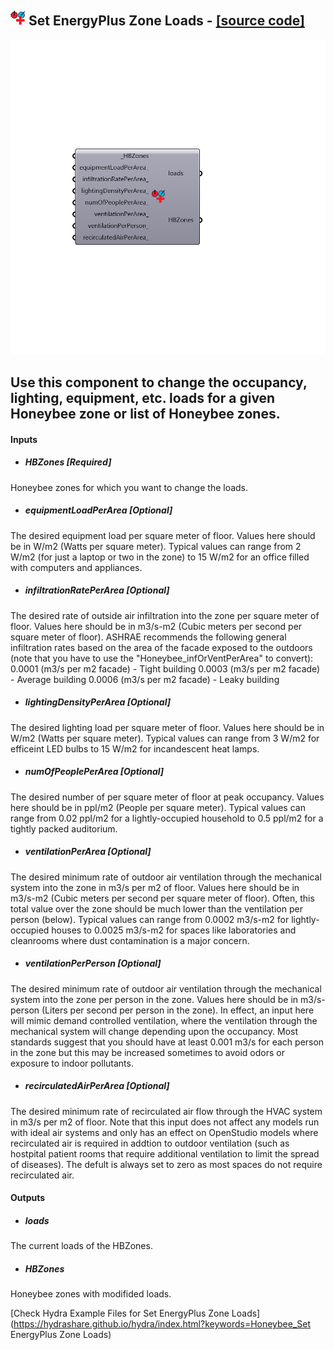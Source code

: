 ## ![](../../images/icons/Set_EnergyPlus_Zone_Loads.png) Set EnergyPlus Zone Loads - [[source code]](https://github.com/mostaphaRoudsari/honeybee/tree/master/src/Honeybee_Set%20EnergyPlus%20Zone%20Loads.py)

![](../../images/components/Set_EnergyPlus_Zone_Loads.png)

Use this component to change the occupancy, lighting, equipment, etc. loads for a given Honeybee zone or list of Honeybee zones.
 -
 

#### Inputs
* ##### HBZones [Required]
Honeybee zones for which you want to change the loads.
* ##### equipmentLoadPerArea [Optional]
The desired equipment load per square meter of floor.  Values here should be in W/m2 (Watts per square meter).  Typical values can range from 2 W/m2 (for just a laptop or two in the zone) to 15 W/m2 for an office filled with computers and appliances.
* ##### infiltrationRatePerArea [Optional]
The desired rate of outside air infiltration into the zone per square meter of floor.  Values here should be in m3/s-m2 (Cubic meters per second per square meter of floor).  ASHRAE recommends the following general infiltration rates based on the area of the facade exposed to the outdoors (note that you have to use the "Honeybee_infOrVentPerArea" to convert):
 0.0001 (m3/s per m2 facade) - Tight building
 0.0003 (m3/s per m2 facade) - Average building
 0.0006 (m3/s per m2 facade) - Leaky building
* ##### lightingDensityPerArea [Optional]
The desired lighting load per square meter of floor.  Values here should be in W/m2 (Watts per square meter).  Typical values can range from 3 W/m2 for efficeint LED bulbs to 15 W/m2 for incandescent heat lamps.
* ##### numOfPeoplePerArea [Optional]
The desired number of per square meter of floor at peak occupancy.  Values here should be in ppl/m2 (People per square meter).  Typical values can range from 0.02 ppl/m2 for a lightly-occupied household to 0.5 ppl/m2 for a tightly packed auditorium.
* ##### ventilationPerArea [Optional]
The desired minimum rate of outdoor air ventilation through the mechanical system into the zone in m3/s per m2 of floor.  Values here should be in m3/s-m2 (Cubic meters per second per square meter of floor).  Often, this total value over the zone should be much lower than the ventilation per person (below).  Typical values can range from 0.0002 m3/s-m2 for lightly-occupied houses to 0.0025 m3/s-m2 for spaces like laboratories and cleanrooms where dust contamination is a major concern.
* ##### ventilationPerPerson [Optional]
The desired minimum rate of outdoor air ventilation through the mechanical system into the zone per person in the zone.  Values here should be in m3/s-person (Liters per second per person in the zone). In effect, an input here will mimic demand controlled ventilation, where the ventilation through the mechanical system will change depending upon the occupancy. Most standards suggest that you should have at least 0.001 m3/s for each person in the zone but this may be increased sometimes to avoid odors or exposure to indoor pollutants.
* ##### recirculatedAirPerArea [Optional]
The desired minimum rate of recirculated air flow through the HVAC system in m3/s per m2 of floor.  Note that this input does not affect any models run with ideal air systems and only has an effect on OpenStudio models where recirculated air is required in addtion to outdoor ventilation (such as hostpital patient rooms that require additional ventilation to limit the spread of diseases).  The defult is always set to zero as most spaces do not require recirculated air.

#### Outputs
* ##### loads
The current loads of the HBZones.
* ##### HBZones
Honeybee zones with modifided loads.


[Check Hydra Example Files for Set EnergyPlus Zone Loads](https://hydrashare.github.io/hydra/index.html?keywords=Honeybee_Set EnergyPlus Zone Loads)